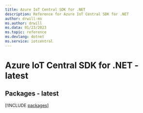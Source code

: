 ```yaml
---
title: Azure IoT Central SDK for .NET
description: Reference for Azure IoT Central SDK for .NET
author: drwill-ms
ms.author: drwill
ms.data: 01/23/2023
ms.topic: reference
ms.devlang: dotnet
ms.service: iotcentral
---
```

# Azure IoT Central SDK for .NET - latest
## Packages - latest
[!INCLUDE [packages](iot-central-index.md)]